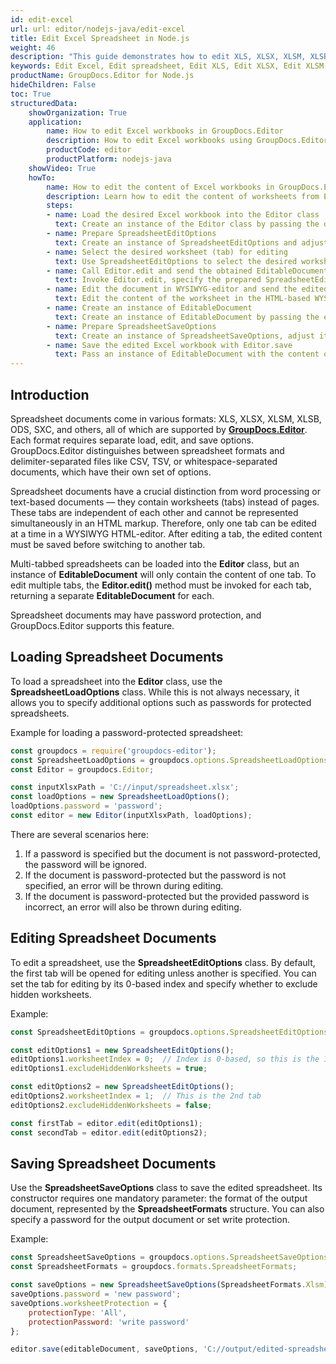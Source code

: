 ```yaml
---
id: edit-excel
url: url: editor/nodejs-java/edit-excel
title: Edit Excel Spreadsheet in Node.js
weight: 46
description: "This guide demonstrates how to edit XLS, XLSX, XLSM, XLSB, ODS, SXC spreadsheets with hidden worksheets, protect edited spreadsheets with passwords, and many other powerful features of GroupDocs.Editor for Node.js."
keywords: Edit Excel, Edit spreadsheet, Edit XLS, Edit XLSX, Edit XLSM, Edit XLSB, Edit ODS, Edit SXC
productName: GroupDocs.Editor for Node.js
hideChildren: False
toc: True
structuredData:
    showOrganization: True
    application:
        name: How to edit Excel workbooks in GroupDocs.Editor
        description: How to edit Excel workbooks using GroupDocs.Editor in Node.js
        productCode: editor
        productPlatform: nodejs-java
    showVideo: True
    howTo:
        name: How to edit the content of Excel workbooks in GroupDocs.Editor for Node.js
        description: Learn how to edit the content of worksheets from Excel workbooks using GroupDocs.Editor in Node.js step by step
        steps:
        - name: Load the desired Excel workbook into the Editor class
          text: Create an instance of the Editor class by passing the desired Excel workbook into it.
        - name: Prepare SpreadsheetEditOptions
          text: Create an instance of SpreadsheetEditOptions and adjust its properties to suit your needs if necessary.
        - name: Select the desired worksheet (tab) for editing
          text: Use SpreadsheetEditOptions to select the desired worksheet (tab) for editing by specifying the worksheet index using the "setWorksheetIndex()" method.
        - name: Call Editor.edit and send the obtained EditableDocument to the WYSIWYG-editor
          text: Invoke Editor.edit, specify the prepared SpreadsheetEditOptions, and obtain an instance of EditableDocument, which is ready for editing. Generate HTML-markup and extract resources from this instance using corresponding instance methods, and pass all data to the HTML-based WYSIWYG-editor.
        - name: Edit the document in WYSIWYG-editor and send the edited content back to the server
          text: Edit the content of the worksheet in the HTML-based WYSIWYG-editor on the client-side (web browser), then submit the edited content and resources back to the server, where GroupDocs.Editor is running.
        - name: Create an instance of EditableDocument
          text: Create an instance of EditableDocument by passing the edited worksheet content into the appropriate static methods of the class.
        - name: Prepare SpreadsheetSaveOptions
          text: Create an instance of SpreadsheetSaveOptions, adjust its properties, and choose the format of the output workbook — this is the only mandatory parameter that must be specified. Using "setWorksheetNumber()" and "setInsertAsNewWorksheet()", choose how to insert the edited worksheet into the output workbook — replace the original or inject a new edited worksheet.
        - name: Save the edited Excel workbook with Editor.save
          text: Pass an instance of EditableDocument with the content of the edited Excel workbook, an instance of SpreadsheetSaveOptions, and a destination file path or stream to the Editor.save method to save the workbook.
---
```


## Introduction

Spreadsheet documents come in various formats: XLS, XLSX, XLSM, XLSB, ODS, SXC, and others, all of which are supported by **[GroupDocs.Editor](https://products.groupdocs.com/editor/nodejs-java/)**. Each format requires separate load, edit, and save options. GroupDocs.Editor distinguishes between spreadsheet formats and delimiter-separated files like CSV, TSV, or whitespace-separated documents, which have their own set of options.

Spreadsheet documents have a crucial distinction from word processing or text-based documents — they contain worksheets (tabs) instead of pages. These tabs are independent of each other and cannot be represented simultaneously in an HTML markup. Therefore, only one tab can be edited at a time in a WYSIWYG HTML-editor. After editing a tab, the edited content must be saved before switching to another tab. 

Multi-tabbed spreadsheets can be loaded into the **Editor** class, but an instance of **EditableDocument** will only contain the content of one tab. To edit multiple tabs, the **Editor.edit()** method must be invoked for each tab, returning a separate **EditableDocument** for each.

Spreadsheet documents may have password protection, and GroupDocs.Editor supports this feature.

## Loading Spreadsheet Documents

To load a spreadsheet into the **Editor** class, use the **SpreadsheetLoadOptions** class. While this is not always necessary, it allows you to specify additional options such as passwords for protected spreadsheets.

Example for loading a password-protected spreadsheet:

```javascript
const groupdocs = require('groupdocs-editor');
const SpreadsheetLoadOptions = groupdocs.options.SpreadsheetLoadOptions;
const Editor = groupdocs.Editor;

const inputXlsxPath = 'C://input/spreadsheet.xlsx';
const loadOptions = new SpreadsheetLoadOptions();
loadOptions.password = 'password';
const editor = new Editor(inputXlsxPath, loadOptions);
```

There are several scenarios here:
1. If a password is specified but the document is not password-protected, the password will be ignored.
2. If the document is password-protected but the password is not specified, an error will be thrown during editing.
3. If the document is password-protected but the provided password is incorrect, an error will also be thrown during editing.

## Editing Spreadsheet Documents

To edit a spreadsheet, use the **SpreadsheetEditOptions** class. By default, the first tab will be opened for editing unless another is specified. You can set the tab for editing by its 0-based index and specify whether to exclude hidden worksheets.

Example:

```javascript
const SpreadsheetEditOptions = groupdocs.options.SpreadsheetEditOptions;

const editOptions1 = new SpreadsheetEditOptions();
editOptions1.worksheetIndex = 0;  // Index is 0-based, so this is the 1st tab
editOptions1.excludeHiddenWorksheets = true;

const editOptions2 = new SpreadsheetEditOptions();
editOptions2.worksheetIndex = 1;  // This is the 2nd tab
editOptions2.excludeHiddenWorksheets = false;

const firstTab = editor.edit(editOptions1);
const secondTab = editor.edit(editOptions2);
```

## Saving Spreadsheet Documents

Use the **SpreadsheetSaveOptions** class to save the edited spreadsheet. Its constructor requires one mandatory parameter: the format of the output document, represented by the **SpreadsheetFormats** structure. You can also specify a password for the output document or set write protection.

Example:

```javascript
const SpreadsheetSaveOptions = groupdocs.options.SpreadsheetSaveOptions;
const SpreadsheetFormats = groupdocs.formats.SpreadsheetFormats;

const saveOptions = new SpreadsheetSaveOptions(SpreadsheetFormats.Xlsm);
saveOptions.password = 'new password';
saveOptions.worksheetProtection = {
    protectionType: 'All',
    protectionPassword: 'write password'
};

editor.save(editableDocument, saveOptions, 'C://output/edited-spreadsheet.xlsm');
```